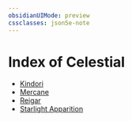 ```yaml
---
obsidianUIMode: preview
cssclasses: json5e-note
---
```

# Index of Celestial

- [Kindori](kindori-bam.md)
- [Mercane](mercane-bam.md)
- [Reigar](reigar-bam.md)
- [Starlight Apparition](starlight-apparition-bam.md)
